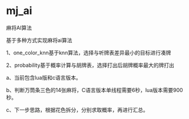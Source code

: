# mj_ai
麻将AI算法

基于多种方式实现麻将ai算法

1、one_color_knn基于knn算法，选择与听牌表差异最小的目标进行凑牌

2、probability基于概率计算与胡牌表，选择打出后胡牌概率最大的牌打出
   
   a、当前包含lua版和c语言版本。
   
   b、判断万筒条三色的14张麻将，C语言版本单线程需要6秒，lua版本需要900秒。
   
   c、下一步思路，根据花色拆分，分别求取概率，再进行汇总。


